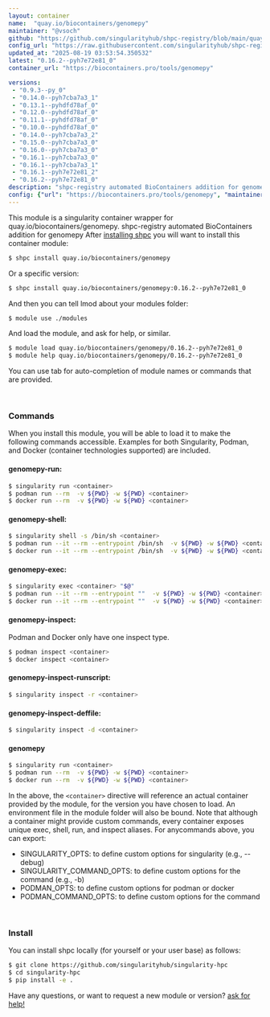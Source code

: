 ```yaml
---
layout: container
name:  "quay.io/biocontainers/genomepy"
maintainer: "@vsoch"
github: "https://github.com/singularityhub/shpc-registry/blob/main/quay.io/biocontainers/genomepy/container.yaml"
config_url: "https://raw.githubusercontent.com/singularityhub/shpc-registry/main/quay.io/biocontainers/genomepy/container.yaml"
updated_at: "2025-08-19 03:53:54.350532"
latest: "0.16.2--pyh7e72e81_0"
container_url: "https://biocontainers.pro/tools/genomepy"

versions:
 - "0.9.3--py_0"
 - "0.14.0--pyh7cba7a3_1"
 - "0.13.1--pyhdfd78af_0"
 - "0.12.0--pyhdfd78af_0"
 - "0.11.1--pyhdfd78af_0"
 - "0.10.0--pyhdfd78af_0"
 - "0.14.0--pyh7cba7a3_2"
 - "0.15.0--pyh7cba7a3_0"
 - "0.16.0--pyh7cba7a3_0"
 - "0.16.1--pyh7cba7a3_0"
 - "0.16.1--pyh7cba7a3_1"
 - "0.16.1--pyh7e72e81_2"
 - "0.16.2--pyh7e72e81_0"
description: "shpc-registry automated BioContainers addition for genomepy"
config: {"url": "https://biocontainers.pro/tools/genomepy", "maintainer": "@vsoch", "description": "shpc-registry automated BioContainers addition for genomepy", "latest": {"0.16.2--pyh7e72e81_0": "sha256:65d457ddb4ba179342cbcfed9a69ebffb62ab322a1daeec633b401d0ef23b4e1"}, "tags": {"0.9.3--py_0": "sha256:07de9012b90c84b3905b3ec85773936f7c9cc68712672acd2bd61ca621de8dae", "0.14.0--pyh7cba7a3_1": "sha256:a5a9a61ae0c5e266deea1aee53bb85376df459c49391c940e4e53a0780a0be93", "0.13.1--pyhdfd78af_0": "sha256:ab261f633b9c009290e97944ece38071b83a8dd2fd79926e4840e9526b85e8b3", "0.12.0--pyhdfd78af_0": "sha256:0b33cfd6ba31f913f7a6343ad48c186b016cdb7cc18d62cca9c609b3ae0fd4a7", "0.11.1--pyhdfd78af_0": "sha256:decf50a6370afeb35db4f1baa9b36cab019fc22eb53d945291e1d06294739ba7", "0.10.0--pyhdfd78af_0": "sha256:0c0b430b060487a753521d930d95f398827e50610081f97cf55cc80ed99650da", "0.14.0--pyh7cba7a3_2": "sha256:e49efd140a481ff8a9627b8ec3c18823c42e5dc5962ce286e56424b6921bd743", "0.15.0--pyh7cba7a3_0": "sha256:0c2a2a388c432454a442274aab7837090bef5868d42939a51eac85b05055253d", "0.16.0--pyh7cba7a3_0": "sha256:12a4a3c72bce68af8dd0e7a9d64444207bc430f7a8149d8b967d29adaa2fc4d9", "0.16.1--pyh7cba7a3_0": "sha256:1753d2ae0cf3d77cab331fdcbf6d89f7c1d305bf5151ac2b45ac0032bb5b0f17", "0.16.1--pyh7cba7a3_1": "sha256:91f8bb9c9e7ff1084aba5cb169a3933ca92ccc1d4cc42e82ebff5250b54fdd57", "0.16.1--pyh7e72e81_2": "sha256:966340c3ed479ff44794f491f41097c9b22ec1a9940e5b1a6290e34bf20bb100", "0.16.2--pyh7e72e81_0": "sha256:65d457ddb4ba179342cbcfed9a69ebffb62ab322a1daeec633b401d0ef23b4e1"}, "docker": "quay.io/biocontainers/genomepy"}
---
```


This module is a singularity container wrapper for quay.io/biocontainers/genomepy.
shpc-registry automated BioContainers addition for genomepy
After [installing shpc](#install) you will want to install this container module:


```bash
$ shpc install quay.io/biocontainers/genomepy
```

Or a specific version:

```bash
$ shpc install quay.io/biocontainers/genomepy:0.16.2--pyh7e72e81_0
```

And then you can tell lmod about your modules folder:

```bash
$ module use ./modules
```

And load the module, and ask for help, or similar.

```bash
$ module load quay.io/biocontainers/genomepy/0.16.2--pyh7e72e81_0
$ module help quay.io/biocontainers/genomepy/0.16.2--pyh7e72e81_0
```

You can use tab for auto-completion of module names or commands that are provided.

<br>

### Commands

When you install this module, you will be able to load it to make the following commands accessible.
Examples for both Singularity, Podman, and Docker (container technologies supported) are included.

#### genomepy-run:

```bash
$ singularity run <container>
$ podman run --rm  -v ${PWD} -w ${PWD} <container>
$ docker run --rm  -v ${PWD} -w ${PWD} <container>
```

#### genomepy-shell:

```bash
$ singularity shell -s /bin/sh <container>
$ podman run --it --rm --entrypoint /bin/sh  -v ${PWD} -w ${PWD} <container>
$ docker run --it --rm --entrypoint /bin/sh  -v ${PWD} -w ${PWD} <container>
```

#### genomepy-exec:

```bash
$ singularity exec <container> "$@"
$ podman run --it --rm --entrypoint ""  -v ${PWD} -w ${PWD} <container> "$@"
$ docker run --it --rm --entrypoint ""  -v ${PWD} -w ${PWD} <container> "$@"
```

#### genomepy-inspect:

Podman and Docker only have one inspect type.

```bash
$ podman inspect <container>
$ docker inspect <container>
```

#### genomepy-inspect-runscript:

```bash
$ singularity inspect -r <container>
```

#### genomepy-inspect-deffile:

```bash
$ singularity inspect -d <container>
```



#### genomepy

```bash
$ singularity run <container>
$ podman run --rm  -v ${PWD} -w ${PWD} <container>
$ docker run --rm  -v ${PWD} -w ${PWD} <container>
```


In the above, the `<container>` directive will reference an actual container provided
by the module, for the version you have chosen to load. An environment file in the
module folder will also be bound. Note that although a container
might provide custom commands, every container exposes unique exec, shell, run, and
inspect aliases. For anycommands above, you can export:

 - SINGULARITY_OPTS: to define custom options for singularity (e.g., --debug)
 - SINGULARITY_COMMAND_OPTS: to define custom options for the command (e.g., -b)
 - PODMAN_OPTS: to define custom options for podman or docker
 - PODMAN_COMMAND_OPTS: to define custom options for the command

<br>

### Install

You can install shpc locally (for yourself or your user base) as follows:

```bash
$ git clone https://github.com/singularityhub/singularity-hpc
$ cd singularity-hpc
$ pip install -e .
```

Have any questions, or want to request a new module or version? [ask for help!](https://github.com/singularityhub/singularity-hpc/issues)